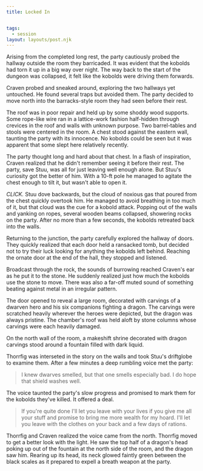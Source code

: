 ```yaml
---
title: Locked In


tags:
  - session
layout: layouts/post.njk
---
```


Arising from the completed long rest, the party cautiously probed the hallway outside the room they barricaded. It was evident that the kobolds had torn it up in a big way over night. The way back to the start of the dungeon was collapsed, it felt like the kobolds were driving them forwards.

Craven probed and sneaked around, exploring the two hallways yet untouched. He found several traps but avoided them. The party decided to move north into the barracks-style room they had seen before their rest.

The roof was in poor repair and held up by some shoddy wood supports. Some rope-like wire ran in a lattice-work fashion half-hidden through crevices in the roof and walls with unknown purpose. Two barrel-tables and stools were centered in the room. A chest stood against the eastern wall, taunting the party with its innocence. No kobolds could be seen but it was apparent that some slept here relatively recently.

The party thought long and hard about that chest. In a flash of inspiration, Craven realized that he didn't remember seeing it before their rest. The party, save Stuu, was all for just leaving well enough alone. But Stuu's curiosity got the better of him. With a 10-ft pole he managed to agitate the chest enough to tilt it, but wasn't able to open it.

_CLICK._ Stuu dove backwards, but the cloud of noxious gas that poured from the chest quickly overtook him. He managed to avoid breathing in too much of it, but that cloud was the cue for a kobold attack. Popping out of the walls and yanking on ropes, several wooden beams collapsed, showering rocks on the party. After no more than a few seconds, the kobolds retreated back into the walls.

Returning to the junction, the party carefully explored the hallway of doors. They quickly realized that each door held a ransacked tomb, but decided not to try their luck looking for anything the kobolds left behind. Reaching the ornate door at the end of the hall, they stopped and listened.

Broadcast through the rock, the sounds of burrowing reached Craven's ear as he put it to the stone. He suddenly realized just how much the kobolds use the stone to move. There was also a far-off muted sound of something beating against metal in an irregular pattern.

The door opened to reveal a large room, decorated with carvings of a dwarven hero and his six companions fighting a dragon. The carvings were scratched heavily wherever the heroes were depicted, but the dragon was always pristine. The chamber's roof was held aloft by stone columns whose carvings were each heavily damaged.

On the north wall of the room, a makeshift shrine decorated with dragon carvings stood around a fountain filled with dark liquid.

Thorrfig was interseted in the story on the walls and took Stuu's driftglobe to examine them. After a few minutes a deep rumbling voice met the party:

> I knew dwarves smelled, but that one smells especially bad. I do hope that shield washes well.

The voice taunted the party's slow progress and promised to mark them for the kobolds they've killed. It offered a deal.

> If you're quite done I'll let you leave with your lives if you give me all your stuff and promise to bring me more wealth for my hoard. I'll let you leave with the clothes on your back and a few days of rations.

Thorrfig and Craven realized the voice came from the north. Thorrfig moved to get a better look with the light. He saw the top half of a dragon's head poking up out of the fountain at the north side of the room, and the dragon saw him. Rearing up its head, its neck glowed faintly green between the black scales as it prepared to expell a breath weapon at the party.